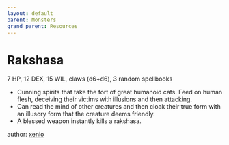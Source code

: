 ```yaml
---
layout: default
parent: Monsters
grand_parent: Resources
---
```


# Rakshasa

7 HP, 12 DEX, 15 WIL, claws (d6+d6), 3 random spellbooks

- Cunning spirits that take the fort of great humanoid cats. Feed on human flesh, deceiving their victims with illusions and then attacking. 
- Can read the mind of other creatures and then cloak their true form with an illusory form that the creature deems friendly.
- A blessed weapon instantly kills a rakshasa.

author: [xenio](https://xenioinabottle.blogspot.com)
